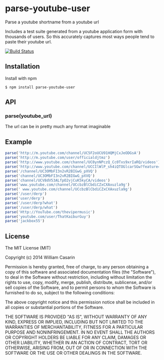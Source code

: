 
# parse-youtube-user

  Parse a youtube shortname from a youtube url

  Includes a test suite generated from a youtube application form with
  thousands of users. So this accurately captures most ways people tend to paste
  their youtube url.

  [![Build Status](https://travis-ci.org/monstercat/parse-youtube-user.png)](https://travis-ci.org/monstercat/parse-youtube-user)

## Installation

  Install with npm

    $ npm install parse-youtube-user

## API

### parse(youtube_url)

The url can be in pretty much any format imaginable

## Example

```js
parse('http://m.youtube.com/channel/UC5F2oUCU91HQMjCxJeODGsA')
parse('http://m.youtube.com/user/officialdjtmz')
parse('http://www.youtube.com/channel/UC0ynNPczQ_Cc0Txs9xrIaRQ/videos')
parse('http://www.youtube.com/channel/UCCIlWlP_sh4iQTOGlcarSGw?feature=guide')
parse('/channel/UC3OMbFI3n2vR2BIGwG_pXVQ')
parse('channel/UC3OMbFI3n2vR2BIGwG_pXVQ')
parse('channel/UCV8dV53ALfpO2vjCuK5kyCA/videos')
parse('www.youtube.com/channel/UCcbzBlCbdiCZxCXAxuzla9g')
parse(' www.youtube.com/channel/UCcbzBlCbdiCZxCXAxuzla9g')
parse('/user/derp')
parse('user/derp')
parse('/user/derp?what')
parse('/user/derp/what')
parse('Http://YouTube.com/thevipermusic')
parse('youtube.com/user/ThatKaiburGuy')
parse('jackbox55')
```

## License

  The MIT License (MIT)

  Copyright (c) 2014 William Casarin

  Permission is hereby granted, free of charge, to any person obtaining a copy
  of this software and associated documentation files (the "Software"), to deal
  in the Software without restriction, including without limitation the rights
  to use, copy, modify, merge, publish, distribute, sublicense, and/or sell
  copies of the Software, and to permit persons to whom the Software is
  furnished to do so, subject to the following conditions:

  The above copyright notice and this permission notice shall be included in
  all copies or substantial portions of the Software.

  THE SOFTWARE IS PROVIDED "AS IS", WITHOUT WARRANTY OF ANY KIND, EXPRESS OR
  IMPLIED, INCLUDING BUT NOT LIMITED TO THE WARRANTIES OF MERCHANTABILITY,
  FITNESS FOR A PARTICULAR PURPOSE AND NONINFRINGEMENT. IN NO EVENT SHALL THE
  AUTHORS OR COPYRIGHT HOLDERS BE LIABLE FOR ANY CLAIM, DAMAGES OR OTHER
  LIABILITY, WHETHER IN AN ACTION OF CONTRACT, TORT OR OTHERWISE, ARISING FROM,
  OUT OF OR IN CONNECTION WITH THE SOFTWARE OR THE USE OR OTHER DEALINGS IN
  THE SOFTWARE.
